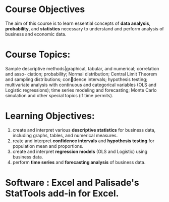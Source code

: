 
# Course Objectives
The aim of this course is to learn essential concepts of **data analysis**, **probability**,
and **statistics** necessary to understand and perform analysis of business and economic data.

# Course Topics: 
Sample descriptive methods|graphical, tabular, and numerical; correlation and asso-
ciation; probability; Normal distribution; Central Limit Theorem and sampling distributions; condence
intervals; hypothesis testing; multivariate analysis with continuous and categorical variables (OLS and
Logistic regressions); time series modeling and forecasting; Monte Carlo simulation and other special
topics (if time permits).

# Learning Objectives:
1. create and interpret various **descriptive statistics** for business data, including graphs, tables, and numerical measures.
2. reate and interpret **confidence intervals** and **hypothesis testing** for population mean and proportions.
3. create and interpret **regression models** (OLS and Logistic) using business data.
4. perform **time series** and **forecasting analysis** of business data.

# Software : Excel and Palisade's StatTools add-in for Excel.
